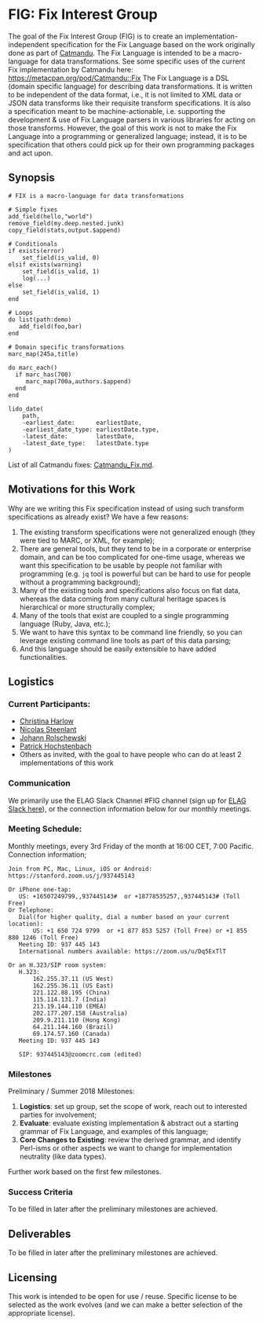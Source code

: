 # FIG: Fix Interest Group 
The goal of the Fix Interest Group (FIG) is to create an implementation-independent specification for the Fix Language based on the work originally done as part of [Catmandu](https://metacpan.org/pod/Catmandu). The Fix Language is intended to be a macro-language for data transformations. See some specific uses of the current Fix implementation by Catmandu here: https://metacpan.org/pod/Catmandu::Fix The Fix Language is a DSL (domain specific language) for describing data transformations. It is written to be independent of the data format, i.e., it is not limited to XML data or JSON data transforms like their requisite transform specifications. It is also a specification meant to be machine-actionable, i.e. supporting the development & use of Fix Language parsers in various libraries for acting on those transforms. However, the goal of this work is not to make the Fix Language into a programming or generalized language; instead, it is to be specification that others could pick up for their own programming packages and act upon.

## Synopsis

```
# FIX is a macro-language for data transformations

# Simple fixes
add_field(hello,"world")
remove_field(my.deep.nested.junk)
copy_field(stats,output.$append)

# Conditionals
if exists(error)
    set_field(is_valid, 0)
elsif exists(warning)
    set_field(is_valid, 1)
    log(...)
else
    set_field(is_valid, 1)
end

# Loops
do list(path:demo)
   add_field(foo,bar)
end

# Domain specific transformations
marc_map(245a,title)

do marc_each()
  if marc_has(700)
     marc_map(700a,authors.$append)
  end
end

lido_date(
    path,
    -earliest_date:      earliestDate,
    -earliest_date_type: earliestDate.type,
    -latest_date:        latestDate,
    -latest_date_type:   latestDate.type
)
```

List of all Catmandu fixes: [Catmandu_Fix.md](https://github.com/elag/FIG/blob/master/Catmandu_Fix.md).

## Motivations for this Work

Why are we writing this Fix specification instead of using such transform specifications as already exist? We have a few reasons:

1. The existing transform specifications were not generalized enough (they were tied to MARC, or XML, for example);
2. There are general tools, but they tend to be in a corporate or enterprise domain, and can be too complicated for one-time usage, whereas we want this specification to be usable by people not familiar with programming (e.g. `jq` tool is powerful but can be hard to use for people without a programming background);
3. Many of the existing tools and specifications also focus on flat data, whereas the data coming from many cultural heritage spaces is hierarchical or more structurally complex;
4. Many of the tools that exist are coupled to a single programming language (Ruby, Java, etc.);
5. We want to have this syntax to be command line friendly, so you can leverage existing command line tools as part of this data parsing;
6. And this language should be easily extensible to have added functionalities.

## Logistics

### Current Participants:
- [Christina Harlow](http://github.com/cmh2166/)
- [Nicolas Steenlant](https://github.com/nics)
- [Johann Rolschewski](https://github.com/jorol/)
- [Patrick Hochstenbach](https://github.com/phochste)
- Others as invited, with the goal to have people who can do at least 2 implementations of this work


### Communication

We primarily use the ELAG Slack Channel #FIG channel (sign up for [ELAG Slack here](https://t.co/8z9zBKaUnj)), or the connection information below for our monthly meetings.

### Meeting Schedule:
Monthly meetings, every 3rd Friday of the month at 16:00 CET, 7:00 Pacific. Connection information;

```
Join from PC, Mac, Linux, iOS or Android: https://stanford.zoom.us/j/937445143

Or iPhone one-tap:
   US: +16507249799,,937445143#  or +18778535257,,937445143# (Toll Free)
Or Telephone:
   Dial(for higher quality, dial a number based on your current location):
       US: +1 650 724 9799  or +1 877 853 5257 (Toll Free) or +1 855 880 1246 (Toll Free)
   Meeting ID: 937 445 143
   International numbers available: https://zoom.us/u/Dq5ExTlT

Or an H.323/SIP room system:
   H.323:
       162.255.37.11 (US West)
       162.255.36.11 (US East)
       221.122.88.195 (China)
       115.114.131.7 (India)
       213.19.144.110 (EMEA)
       202.177.207.158 (Australia)
       209.9.211.110 (Hong Kong)
       64.211.144.160 (Brazil)
       69.174.57.160 (Canada)
   Meeting ID: 937 445 143

   SIP: 937445143@zoomcrc.com (edited)
```

### Milestones

Preliminary / Summer 2018 Milestones:
1. **Logistics**: set up group, set the scope of work, reach out to interested parties for involvement;
2. **Evaluate**: evaluate existing implementation & abstract out a starting grammar of Fix Language, and examples of this language;
3. **Core Changes to Existing**: review the derived grammar, and identify Perl-isms or other aspects we want to change for implementation neutrality (like data types).

Further work based on the first few milestones.

### Success Criteria

To be filled in later after the preliminary milestones are achieved.

## Deliverables

To be filled in later after the preliminary milestones are achieved.

## Licensing

This work is intended to be open for use / reuse. Specific license to be selected as the work evolves (and we can make a better selection of the appropriate license). 
